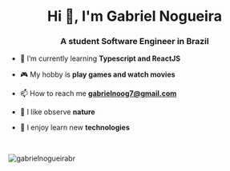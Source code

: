 <h1 align="center">Hi 👋, I'm Gabriel Nogueira</h1>
<h3 align="center">A student Software Engineer in Brazil</h3>

<!-- - 💻 I’m currently working on [Monext](https://github.com/GabrielNogueiraBR/Monext) -->

<!-- - 🌱 I’m currently learning **Java and Spring Framework** -->
- 🌱 I’m currently learning **Typescript and ReactJS**

- 🎮 My hobby is **play games and watch movies**

- 📫 How to reach me **gabrielnoog7@gmail.com**

- 🍃 I like observe **nature**

- 🚀 I enjoy learn new **technologies**

<br>
<p align="left">
  <img src="https://github-readme-stats.vercel.app/api?username=gabrielnogueirabr&show_icons=true&theme=tokyonight&locale=en&layout=compact" alt="gabrielnogueirabr" />
<!--   <img src="https://github-readme-stats.vercel.app/api/top-langs?username=gabrielnogueirabr&show_icons=true&theme=tokyonight&locale=en&layout=compact" alt="gabrielnogueirabr" /> -->
</p>
